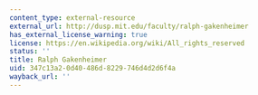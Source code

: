 ```yaml
---
content_type: external-resource
external_url: http://dusp.mit.edu/faculty/ralph-gakenheimer
has_external_license_warning: true
license: https://en.wikipedia.org/wiki/All_rights_reserved
status: ''
title: Ralph Gakenheimer
uid: 347c13a2-0d40-486d-8229-746d4d2d6f4a
wayback_url: ''
---
```


